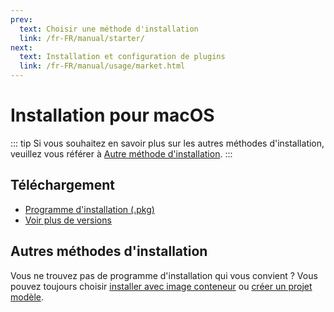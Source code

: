 ```yaml
---
prev:
  text: Choisir une méthode d'installation
  link: /fr-FR/manual/starter/
next:
  text: Installation et configuration de plugins
  link: /fr-FR/manual/usage/market.html
---
```


# Installation pour macOS

::: tip
Si vous souhaitez en savoir plus sur les autres méthodes d'installation, veuillez vous référer à [Autre méthode d'installation](./index.md).
:::

## Téléchargement

- [Programme d'installation (.pkg)](https://k.ilharp.cc/osx.pkg)
- [Voir plus de versions](https://github.com/koishijs/koishi-desktop/releases)

## Autres méthodes d'installation

Vous ne trouvez pas de programme d'installation qui vous convient ? Vous pouvez toujours choisir [installer avec image conteneur](./docker.md) ou [créer un projet modèle](./boilerplate.md).
